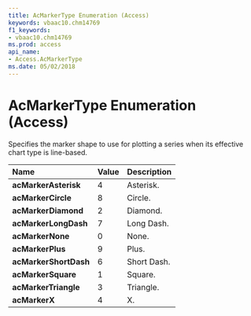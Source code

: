 ```yaml
---
title: AcMarkerType Enumeration (Access)
keywords: vbaac10.chm14769
f1_keywords:
- vbaac10.chm14769
ms.prod: access
api_name:
- Access.AcMarkerType
ms.date: 05/02/2018
---
```



# AcMarkerType Enumeration (Access)

Specifies the marker shape to use for plotting a series when its effective chart type is line-based.


|**Name**|**Value**|**Description**|
|:-----|:-----|:-----|
|**acMarkerAsterisk**|4|Asterisk.|
|**acMarkerCircle**|8|Circle.|
|**acMarkerDiamond**|2|Diamond.|
|**acMarkerLongDash**|7|Long Dash.|
|**acMarkerNone**|0|None.|
|**acMarkerPlus**|9|Plus.|
|**acMarkerShortDash**|6|Short Dash.|
|**acMarkerSquare**|1|Square.|
|**acMarkerTriangle**|3|Triangle.|
|**acMarkerX**|4|X.|